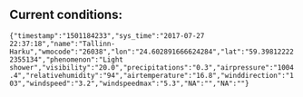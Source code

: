 ## Current conditions: 
 ``` {"timestamp":"1501184233","sys_time":"2017-07-27 22:37:18","name":"Tallinn-Harku","wmocode":"26038","lon":"24.602891666624284","lat":"59.398122222355134","phenomenon":"Light shower","visibility":"20.0","precipitations":"0.3","airpressure":"1004.4","relativehumidity":"94","airtemperature":"16.8","winddirection":"103","windspeed":"3.2","windspeedmax":"5.3","NA":"","NA":""} ```
